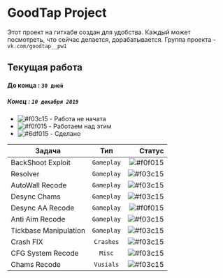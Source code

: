 # GoodTap Project
Этот проект на гитхабе создан для удобства. Каждый может посмотреть, что сейчас делается, дорабатывается.
Группа проекта - `vk.com/goodtap__pw1`  
  
## Текущая работа 
#### До конца : `30 дней`  
##### Конец : `10 декабря 2019`  
  
  
- ![#f03c15](https://placehold.it/15/f03c15/000000?text=+) - Работа не начата
- ![#f0f015](https://placehold.it/15/f0f015/000000?text=+) - Работаем над этим
- ![#6df015](https://placehold.it/15/6df015/000000?text=+) - Сделано  

  
    
|    Задача     |         Тип        | Статус |
| ------------- |:------------------:| -----:|
| BackShoot Exploit | `Gameplay`           | ![#f0f015](https://placehold.it/15/f0f015/000000?text=+) |
| Resolver      | `Gameplay`         | ![#f03c15](https://placehold.it/15/f0f015/000000?text=+) |
| AutoWall Recode | `Gameplay`           | ![#f03c15](https://placehold.it/15/6df015/000000?text=+) |
| Desync Chams | `Gameplay`           | ![#f03c15](https://placehold.it/15/f03c15/000000?text=+) |
| Desync AA Recode | `Gameplay`           | ![#f0f015](https://placehold.it/15/f0f015/000000?text=+) |
| Anti Aim Recode | `Gameplay`           | ![#f03c15](https://placehold.it/15/f0f015/000000?text=+) |
| Tickbase Manipulation| `Gameplay`           | ![#f03c15](https://placehold.it/15/f03c15/000000?text=+) |
| Crash FIX| `Crashes`           | ![#f03c15](https://placehold.it/15/f03c15/000000?text=+) |
| CFG System Recode| `Misc`           | ![#f03c15](https://placehold.it/15/f03c15/000000?text=+) |
| Chams Recode| `Vusials`           | ![#f03c15](https://placehold.it/15/f03c15/000000?text=+) |


